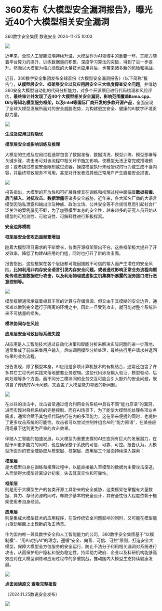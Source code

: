 #  360发布《大模型安全漏洞报告》，曝光近40个大模型相关安全漏洞   
360数字安全集团  数说安全   2024-11-25 10:03  
  
![](https://mmbiz.qpic.cn/sz_mmbiz_png/kBl5kX6f2oNXdGsgUuc2rgZFHnJMLsJkcNSYz1Zp60jQEKFaZgpbLzod7ySNjfYKLap38d6HTicr2Tmic5YeYECw/640?wx_fmt=other&wxfrom=5&wx_lazy=1&wx_co=1&tp=webp "")  
  
  
近年来，全球人工智能浪潮持续升温，大模型作为AI领域中的重要一环，其能力随着平台算力的提升、训练数据量的积累、深度学习算法的突破，得到了进一步提升。然而以大模型为核心涌现的大量技术应用背后，也带来诸多新的风险和挑战。  
  
近日，360数字安全集团发布全球首份《大模型安全漏洞报告》（以下简称“报告”），**从模型层安全、框架层安全以及应用层安全三大维度探查安全问题**，并借助360安全大模型自动化的代码分析能力，对多个开源项目进行代码梳理和风险评估，**最终审计并发现了近40个大模型相关安全漏洞，影响范围覆盖llama.cpp、Dify等知名模型服务框架，以及Intel等国际厂商开发的多款开源产品**，全面呈现了全球大模型发展所面对的安全威胁态势，为构建更加安全、健康的AI数字环境贡献力量。  
  
![](https://mmbiz.qpic.cn/sz_mmbiz_jpg/kBl5kX6f2oP7laVYGraBtPVvn6ugTP9pha4CEiaCicXgzRib5jB49wD1FTkAVdR217RR7Z8icBWdqEfufkVZVamjoA/640?wx_fmt=jpeg&from=appmsg "")  
  
  
  
**生成及应用过程隐忧**  
  
**模型层安全或影响训练及推理**  
  
  
大模型的生成及应用过程通常包含了数据准备、数据清洗、模型训练、模型部署等关键步骤，攻击者可对该流程中相关环节施加影响，使模型无法正常完成推理预测；或者绕过模型安全限制或过滤器，操控模型执行未经授权的行为或生成不当内容，并最终导致服务不可用，甚至对开发者或其他正常用户产生直接安全损害。  
  
![](https://mmbiz.qpic.cn/sz_mmbiz_png/kBl5kX6f2oP7laVYGraBtPVvn6ugTP9p8X0PxWwrBLBxOCnic3UJVbibwue6xVYWIduqqm6kDeT0ib6yuZtrhkljQ/640?wx_fmt=png&from=appmsg "")  
  
  
报告指出，大模型的开放性和可扩展性使其在训练和推理过程中面临着**数据投毒、后门植入、对抗攻击、数据泄露**等诸多安全威胁。近年来，各大知名厂商的大语言模型因隐私泄露和输出涉及种族、政治立场、公共安全等不合规信息而引起社会广泛关注的案例屡见不鲜，为了加强模型本身的安全性，越来越多的研究人员开始从模型的可检测性、可验证性、可解释性进行积极探索。  
  
  
**安全边界模糊**  
  
**框架层安全使攻击面频繁增加**  
  
随着大模型项目需求的不断增长，各类开源框架层出不穷。这些框架极大提升了开发效率，降低了构建AI应用的门槛，同时也打开了新的攻击面。  
  
报告指出，这些框架在各个层级都可能因接触不可信的输入而产生潜在的安全风险。**比如利用非内存安全语言引发内存安全问题，或者通过影响正常业务流程向框架传递恶意数据进行攻击，以及利用物理或虚拟主机集群所暴露的服务接口进行恶意控制等。**  
  
![](https://mmbiz.qpic.cn/sz_mmbiz_png/kBl5kX6f2oP7laVYGraBtPVvn6ugTP9pIIMWDE4C1lQOEdIglKRtNib9U8FUNicQbqmwCia25evteBPtW0bicWwxhg/640?wx_fmt=png&from=appmsg "")  
  
  
模型框架通常承载着极其丰厚的计算与存储资源，但又由于其模糊的安全边界，通常难以做到完全运行于隔离的环境之中，因此一旦受到攻击，就可能对整个系统带来不可估量的损失。  
  
  
**模块协同存在风险**  
  
**应用层安全可致目标系统失控**  
  
  
AI应用是人工智能技术通过自动化决策和智能分析来解决实际问题的进一步落地，通常集成了前端采集用户输入，后端调用模型分析处理，最终执行用户请求并返回结果的业务流程。  
  
报告发现，除了模型本身，AI应用是多项计算机技术的有机结合，通常还包含了许多其它工程代码实践来落地整套业务逻辑。这些代码涉及输入验证、模型驱动、后向处理等多个方面，而不同分工模块间的业务交互可能会引入额外的安全问题，既包含了传统的Web问题，又涵盖了大模型能力导致的新问题。  
  
![](https://mmbiz.qpic.cn/sz_mmbiz_png/kBl5kX6f2oP7laVYGraBtPVvn6ugTP9p0Dr3zvj6rKTtIiaG5jf4AlZNq3vkNZg51pSGUDHbetPxlZDDUjZ1ZEg/640?wx_fmt=png&from=appmsg "")  
  
  
在以往的攻击中，攻击者常通过组合利用业务系统中具有不同“能力原语”的漏洞，进而实现对目标系统的完整控制。而在AI场景下，为了能使大模型能处理各项业务需求，通常会赋予其包括代码执行在内的多项能力，这在带来便捷的同时，也提供了更多攻击系统的可能性。攻击者可以尝试控制并组合AI的“能力原语”，在某些应用场景下达到更为严重的攻击效果。  
  
伴随人工智能的加速发展，以大模型为重要支撑的AI生态拥有巨大的发展潜力，在赋予AI更多能力的同时，也应确保整个系统的可信、可靠、可控。报告认为，大模型所面对的安全威胁应从模型层、框架层、应用层三个层面持续深入探索：  
  
**模型层**  
是大模型自身在训练和推理过程中，以能直接输入至模型的数据为主要攻击渠道，从而使得大模型背离设计初衷，失去其真实性和可靠性。  
  
**框架层**  
则是用于大模型生产的各类开源工具带来的安全威胁，这类框架在掌握有大量数据、算力、存储资源的同时，却缺少基本的安全设计，其安全性很大程度依赖于框架使用者自身经验。  
  
**应用层**  
则是集成大模型技术的应用程序，在受传统安全问题影响的同时，又可能在模型能力驱动层面上出现新的攻击场景。  
  
作为国内唯一兼具数字安全和人工智能能力的公司，360数字安全集团基于“以模制模”、“用AI对抗AI”的理念，遵循“安全、向善、可信、可控”原则，打造安全大模型，保障大模型全方位服务的安全运行，防止不法分子利用相关漏洞对系统进行攻击，从而保护用户隐私和服务稳定性，持续助力政府、企业以及科研机构能够高效应对在大模型训练和应用过程中的多重挑战，推动国内大模型生态持续健康发展。  
  
![](https://mmbiz.qpic.cn/sz_mmbiz_png/kBl5kX6f2oP7laVYGraBtPVvn6ugTP9pzuhIfaQje6sFrKyrtcpmfm9lmIIxHWOV9X7002yxQpQTaG0OM1bonQ/640?wx_fmt=png&from=appmsg "")  
  
  
**点击阅读原文 查看完整报告**  
  
  
（2024.11.25数说安全发布）  
  
![](https://mmbiz.qpic.cn/sz_mmbiz_jpg/kBl5kX6f2oNXdGsgUuc2rgZFHnJMLsJkqUuLEag4Oic476GJBqT0PibqeHXjsI07j9vbvFXRDJga57KnkZxCjm6g/640?wx_fmt=other&wxfrom=5&wx_lazy=1&wx_co=1&tp=webp "")  
  
  
